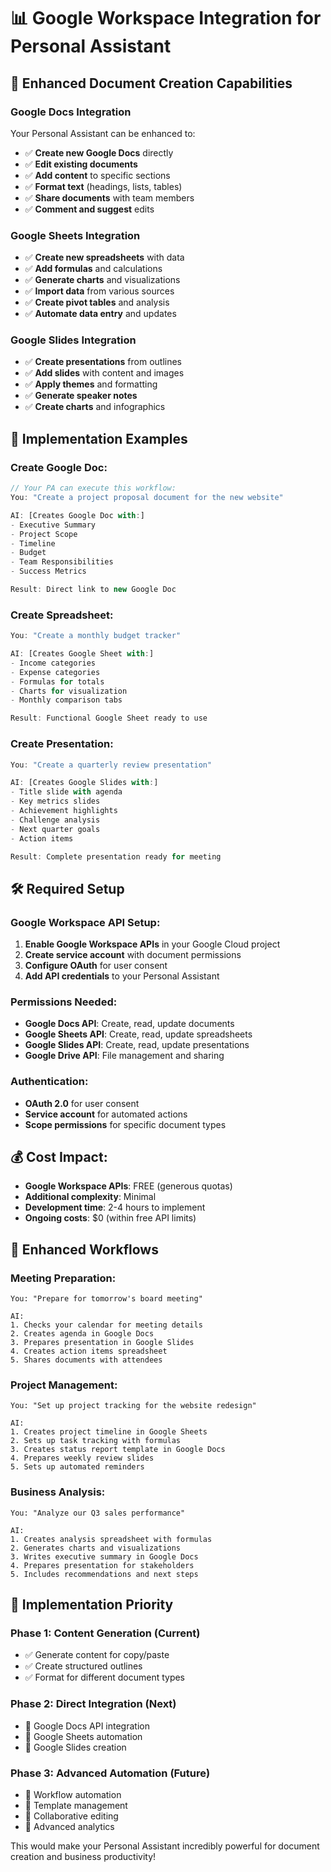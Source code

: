 # 📊 Google Workspace Integration for Personal Assistant

## 🎯 **Enhanced Document Creation Capabilities**

### **Google Docs Integration**
Your Personal Assistant can be enhanced to:
- ✅ **Create new Google Docs** directly
- ✅ **Edit existing documents** 
- ✅ **Add content** to specific sections
- ✅ **Format text** (headings, lists, tables)
- ✅ **Share documents** with team members
- ✅ **Comment and suggest** edits

### **Google Sheets Integration**
- ✅ **Create new spreadsheets** with data
- ✅ **Add formulas** and calculations
- ✅ **Generate charts** and visualizations
- ✅ **Import data** from various sources
- ✅ **Create pivot tables** and analysis
- ✅ **Automate data entry** and updates

### **Google Slides Integration**
- ✅ **Create presentations** from outlines
- ✅ **Add slides** with content and images
- ✅ **Apply themes** and formatting
- ✅ **Generate speaker notes**
- ✅ **Create charts** and infographics

## 🔧 **Implementation Examples**

### **Create Google Doc:**
```javascript
// Your PA can execute this workflow:
You: "Create a project proposal document for the new website"

AI: [Creates Google Doc with:]
- Executive Summary
- Project Scope  
- Timeline
- Budget
- Team Responsibilities
- Success Metrics

Result: Direct link to new Google Doc
```

### **Create Spreadsheet:**
```javascript
You: "Create a monthly budget tracker"

AI: [Creates Google Sheet with:]
- Income categories
- Expense categories  
- Formulas for totals
- Charts for visualization
- Monthly comparison tabs

Result: Functional Google Sheet ready to use
```

### **Create Presentation:**
```javascript
You: "Create a quarterly review presentation"

AI: [Creates Google Slides with:]
- Title slide with agenda
- Key metrics slides
- Achievement highlights
- Challenge analysis
- Next quarter goals
- Action items

Result: Complete presentation ready for meeting
```

## 🛠️ **Required Setup**

### **Google Workspace API Setup:**
1. **Enable Google Workspace APIs** in your Google Cloud project
2. **Create service account** with document permissions
3. **Configure OAuth** for user consent
4. **Add API credentials** to your Personal Assistant

### **Permissions Needed:**
- **Google Docs API**: Create, read, update documents
- **Google Sheets API**: Create, read, update spreadsheets  
- **Google Slides API**: Create, read, update presentations
- **Google Drive API**: File management and sharing

### **Authentication:**
- **OAuth 2.0** for user consent
- **Service account** for automated actions
- **Scope permissions** for specific document types

## 💰 **Cost Impact:**
- **Google Workspace APIs**: FREE (generous quotas)
- **Additional complexity**: Minimal
- **Development time**: 2-4 hours to implement
- **Ongoing costs**: $0 (within free API limits)

## 🎯 **Enhanced Workflows**

### **Meeting Preparation:**
```
You: "Prepare for tomorrow's board meeting"

AI: 
1. Checks your calendar for meeting details
2. Creates agenda in Google Docs
3. Prepares presentation in Google Slides  
4. Creates action items spreadsheet
5. Shares documents with attendees
```

### **Project Management:**
```
You: "Set up project tracking for the website redesign"

AI:
1. Creates project timeline in Google Sheets
2. Sets up task tracking with formulas
3. Creates status report template in Google Docs
4. Prepares weekly review slides
5. Sets up automated reminders
```

### **Business Analysis:**
```
You: "Analyze our Q3 sales performance"

AI:
1. Creates analysis spreadsheet with formulas
2. Generates charts and visualizations
3. Writes executive summary in Google Docs
4. Prepares presentation for stakeholders
5. Includes recommendations and next steps
```

## 🚀 **Implementation Priority**

### **Phase 1: Content Generation (Current)**
- ✅ Generate content for copy/paste
- ✅ Create structured outlines
- ✅ Format for different document types

### **Phase 2: Direct Integration (Next)**
- 🔄 Google Docs API integration
- 🔄 Google Sheets automation
- 🔄 Google Slides creation

### **Phase 3: Advanced Automation (Future)**
- 🔄 Workflow automation
- 🔄 Template management
- 🔄 Collaborative editing
- 🔄 Advanced analytics

This would make your Personal Assistant incredibly powerful for document creation and business productivity!
